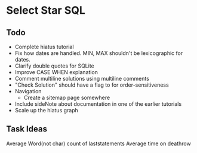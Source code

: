 # Select Star SQL

## Todo
- Complete hiatus tutorial
- Fix how dates are handled. MIN, MAX shouldn't be lexicographic for dates.
- Clarify double quotes for SQLite
- Improve CASE WHEN explanation
- Comment multiline solutions using multiline comments
- "Check Solution" should have a flag to for order-sensitiveness
- Navigation
  - Create a sitemap page somewhere
- Include sideNote about documentation in one of the earlier tutorials
- Scale up the hiatus graph

## Task Ideas
Average Word(not char) count of laststatements
Average time on deathrow
